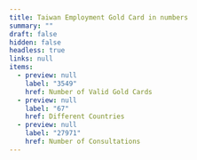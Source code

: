 ```yaml
---
title: Taiwan Employment Gold Card in numbers
summary: ""
draft: false
hidden: false
headless: true
links: null
items:
  - preview: null
    label: "3549"
    href: Number of Valid Gold Cards
  - preview: null
    label: "67"
    href: Different Countries
  - preview: null
    label: "27971"
    href: Number of Consultations
---
```

